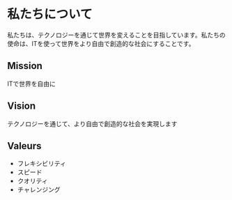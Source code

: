 # 私たちについて

私たちは、テクノロジーを通じて世界を変えることを目指しています。私たちの使命は、ITを使って世界をより自由で創造的な社会にすることです。

## Mission

ITで世界を自由に

## Vision

テクノロジーを通じて、より自由で創造的な社会を実現します

## Valeurs

- フレキシビリティ
- スピード
- クオリティ
- チャレンジング
